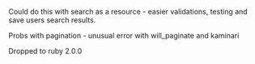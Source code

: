 Could do this with search as a resource - easier validations, testing and save users search results.

Probs with pagination - unusual error with will_paginate and kaminari

Dropped to ruby 2.0.0
